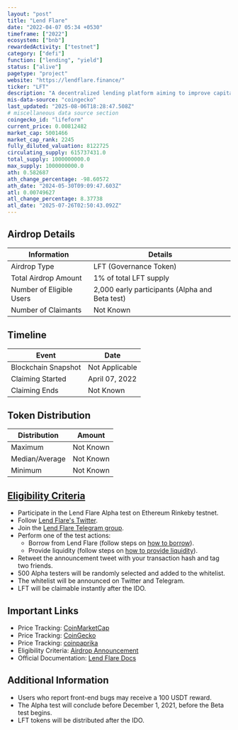 ```yaml
---
layout: "post"
title: "Lend Flare"
date: "2022-04-07 05:34 +0530"
timeframe: ["2022"]
ecosystem: ["bnb"]
rewardedActivity: ["testnet"]
category: ["defi"]
function: ["lending", "yield"]
status: ["alive"]
pagetype: "project"
website: "https://lendflare.finance/"
ticker: "LFT"
description: "A decentralized lending platform aiming to improve capital efficiency by leveraging Curve LP tokens as collateral."
mis-data-source: "coingecko"
last_updated: "2025-08-06T18:28:47.508Z"
# miscellaneous data source section
coingecko_id: "lifeform"
current_price: 0.00812482
market_cap: 5001466
market_cap_rank: 2245
fully_diluted_valuation: 8122725
circulating_supply: 615737431.0
total_supply: 1000000000.0
max_supply: 1000000000.0
ath: 0.582687
ath_change_percentage: -98.60572
ath_date: "2024-05-30T09:09:47.603Z"
atl: 0.00749627
atl_change_percentage: 8.37738
atl_date: "2025-07-26T02:50:43.092Z"
---
```


## Airdrop Details

| Information              | Details                                        |
| ------------------------ | ---------------------------------------------- |
| Airdrop Type             | LFT (Governance Token)                         |
| Total Airdrop Amount     | 1% of total LFT supply                         |
| Number of Eligible Users | 2,000 early participants (Alpha and Beta test) |
| Number of Claimants      | Not Known                                      |

## Timeline

| Event               | Date           |
| ------------------- | -------------- |
| Blockchain Snapshot | Not Applicable |
| Claiming Started    | April 07, 2022 |
| Claiming Ends       | Not Known      |

## Token Distribution

| Distribution   | Amount    |
| -------------- | --------- |
| Maximum        | Not Known |
| Median/Average | Not Known |
| Minimum        | Not Known |

## [Eligibility Criteria](https://medium.com/@lendflareofficial/lend-flare-alpha-test-airdrop-detail-bd52bc803289)

- Participate in the Lend Flare Alpha test on Ethereum Rinkeby testnet.
- Follow [Lend Flare's Twitter](https://twitter.com/LendFlareOffic).
- Join the [Lend Flare Telegram group](https://t.me/LendFlareOfficialGroup).
- Perform one of the test actions:
  - Borrow from Lend Flare (follow steps on [how to borrow](https://en-docs.lendflare.finance/guides/how-to-borrow-from-lend-flare)).
  - Provide liquidity (follow steps on [how to provide liquidity](https://en-docs.lendflare.finance/guides/how-to-provide-liquidity-for-lend-flare)).
- Retweet the announcement tweet with your transaction hash and tag two friends.
- 500 Alpha testers will be randomly selected and added to the whitelist.
- The whitelist will be announced on Twitter and Telegram.
- LFT will be claimable instantly after the IDO.

## Important Links

- Price Tracking: [CoinMarketCap](https://coinmarketcap.com/currencies/lend-flare)
- Price Tracking: [CoinGecko](https://www.coingecko.com/en/coins/lend-flare)
- Price Tracking: [coinpaprika](https://coinpaprika.com/coin/lft-lend-flare-dao-token/)
- Eligibility Criteria: [Airdrop Announcement](https://medium.com/@lendflareofficial/lend-flare-alpha-test-airdrop-detail-bd52bc803289)
- Official Documentation: [Lend Flare Docs](https://en-docs.lendflare.finance/)

## Additional Information

- Users who report front-end bugs may receive a 100 USDT reward.
- The Alpha test will conclude before December 1, 2021, before the Beta test begins.
- LFT tokens will be distributed after the IDO.